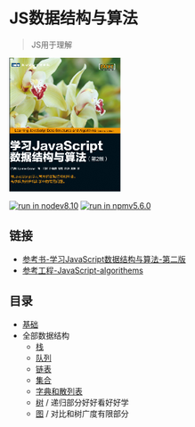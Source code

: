 # JS数据结构与算法
> JS用于理解

![bookcover](https://raw.githubusercontent.com/JiangWeixian/JS-Books/master/JS%E6%95%B0%E6%8D%AE%E7%BB%93%E6%9E%84%E4%B8%8E%E7%AE%97%E6%B3%95/img/bookcover.PNG)

[![run in nodev8.10](https://img.shields.io/badge/NODE-v8.10.0-green.svg?style=flat-square)]() [![run in npmv5.6.0](https://img.shields.io/badge/NPM-v5.6.0-green.svg?style=flat-square)]()

## 链接

* [参考书-学习JavaScript数据结构与算法-第二版]()
* [参考工程-JavaScript-algorithems](https://github.com/trekhleb/javascript-algorithms)

## 目录

* [基础](https://github.com/JiangWeixian/JS-Books/blob/master/JS%E6%95%B0%E6%8D%AE%E7%BB%93%E6%9E%84%E4%B8%8E%E7%AE%97%E6%B3%95/%E5%9F%BA%E7%A1%80/%E5%9F%BA%E7%A1%80%E9%83%A8%E5%88%86%E6%80%BB%E7%BB%93.md)
* 全部数据结构
  * [栈](https://github.com/JiangWeixian/JS-Books/blob/master/JS%E6%95%B0%E6%8D%AE%E7%BB%93%E6%9E%84%E4%B8%8E%E7%AE%97%E6%B3%95/%E6%A0%88/stack.md)
  * [队列](https://github.com/JiangWeixian/JS-Books/blob/master/JS%E6%95%B0%E6%8D%AE%E7%BB%93%E6%9E%84%E4%B8%8E%E7%AE%97%E6%B3%95/%E9%98%9F%E5%88%97/queue.md)
  * [链表](https://github.com/JiangWeixian/JS-Books/blob/master/JS%E6%95%B0%E6%8D%AE%E7%BB%93%E6%9E%84%E4%B8%8E%E7%AE%97%E6%B3%95/%E9%93%BE%E8%A1%A8/%E9%93%BE%E8%A1%A8.md)
  * [集合](https://github.com/JiangWeixian/JS-Books/blob/master/JS%E6%95%B0%E6%8D%AE%E7%BB%93%E6%9E%84%E4%B8%8E%E7%AE%97%E6%B3%95/%E9%9B%86%E5%90%88/%E9%9B%86%E5%90%88.md)
  * [字典和散列表](https://github.com/JiangWeixian/JS-Books/blob/master/JS%E6%95%B0%E6%8D%AE%E7%BB%93%E6%9E%84%E4%B8%8E%E7%AE%97%E6%B3%95/%E5%AD%97%E5%85%B8%E5%92%8C%E6%95%A3%E5%88%97%E8%A1%A8/%E5%AD%97%E5%85%B8%E5%92%8C%E6%95%A3%E5%88%97%E8%A1%A8.md)
  * [树](https://github.com/JiangWeixian/JS-Books/blob/master/JS%E6%95%B0%E6%8D%AE%E7%BB%93%E6%9E%84%E4%B8%8E%E7%AE%97%E6%B3%95/%E6%A0%91/%E6%A0%91.md) / 递归部分好好看好好学
  * [图](https://github.com/JiangWeixian/JS-Books/blob/master/JS%E6%95%B0%E6%8D%AE%E7%BB%93%E6%9E%84%E4%B8%8E%E7%AE%97%E6%B3%95/%E5%9B%BE/%E5%9B%BE.md) / 对比和树广度有限部分